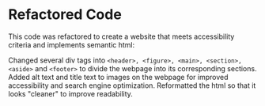 # Refactored Code
This code was refactored to create a website that meets accessibility criteria and implements semantic html:

Changed several div tags into `<header>, <figure>, <main>, <section>, <aside>` and `<footer>` to divide the webpage into its corresponding sections.
Added alt text and title text to images on the webpage for improved accessibility and search engine optimization.
Reformatted the html so that it looks "cleaner" to improve readability.
